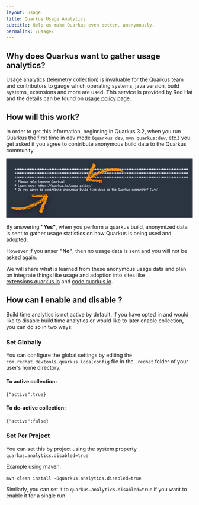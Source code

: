 ```yaml
---
layout: usage
title: Quarkus Usage Analytics
subtitle: Help us make Quarkus even better, anonymously.
permalink: /usage/
---
```


## Why does Quarkus want to gather usage analytics? 

Usage analytics (telemetry collection) is invaluable for the Quarkus team and contributors to gauge which operating systems, java version, build systems, extensions and more are used. This service is provided by Red Hat and the details can be found on [usage policy](/usage/policy) page.

## How will this work?

In order to get this information, beginning in Quarkus 3.2, when you run Quarkus the first time in dev mode (`quarkus dev`, `mvn quarkus:dev`, etc.) you get asked if you agree to contribute anonymous build data to the Quarkus community. 

![/assets/images/usage-prompt-arrows.png](/assets/images/usage-prompt-arrows.png)

By answering **"Yes"**, when you perform a quarkus build, anonymized data is sent to gather usage statistics on how Quarkus is being used and adopted.

However if you anser **"No"**, then no usage data is sent and you will not be asked again.

We will share what is learned from these anonymous usage data and plan on integrate things like usage and adoption into sites like [extensions.quarkus.io](extensions.quarkus.io) and [code.quarkus.io](code.quarkus.io).

## How can I enable and disable ?

Build time analytics is not active by default. If you have opted in and would like to disable build time analytics or would like to later enable collection, you can do so in two ways:

### Set Globally

You can configure the global settings by editing the `com.redhat.devtools.quarkus.localconfig` file in the `.redhat` folder of your user’s home directory.

#### To active collection: 

```
{"active":true}
```
#### To de-active collection: 

```
{"active":false}
```

### Set Per Project

You can set this by project using the system property `quarkus.analytics.disabled=true`

Example using maven:

```
mvn clean install -Dquarkus.analytics.disabled=true
```

Similarly, you can set it to `quarkus.analytics.disabled=true` if you want to enable it for a single run.
